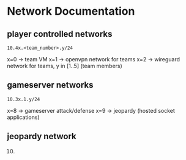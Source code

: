 # Network Documentation

## player controlled networks

`10.4x.<team_number>.y/24`

x=0 -> team VM
x=1 -> openvpn network for teams
x=2 -> wireguard network for teams, y in [1..5] (team members)

## gameserver networks

`10.3x.1.y/24`

x=8 -> gameserver attack/defense
x=9 -> jeopardy (hosted socket applications)


## jeopardy network

10.